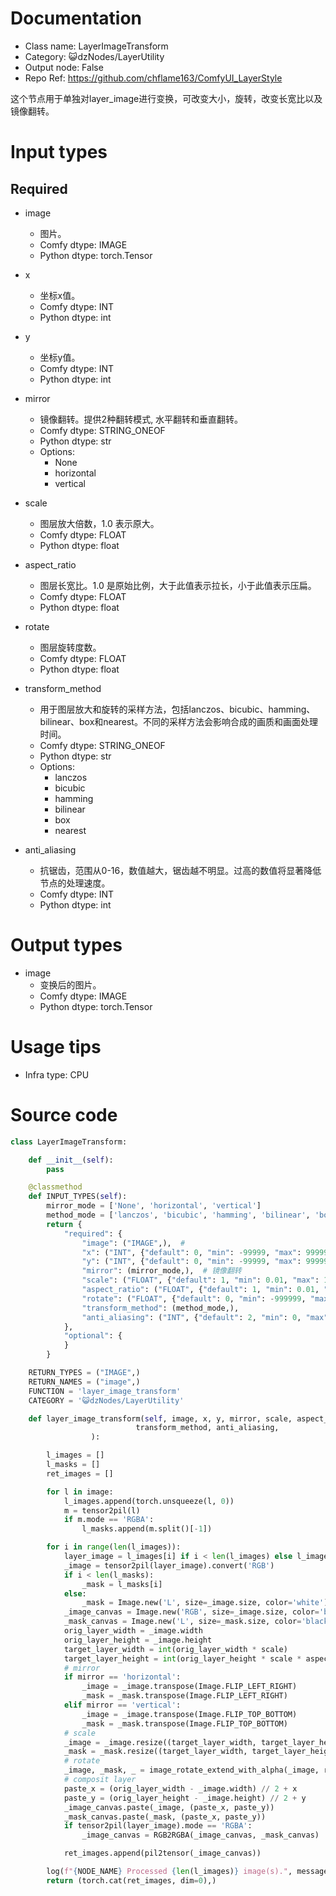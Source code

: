 # Documentation
- Class name: LayerImageTransform
- Category: 😺dzNodes/LayerUtility
- Output node: False
- Repo Ref: https://github.com/chflame163/ComfyUI_LayerStyle

这个节点用于单独对layer_image进行变换，可改变大小，旋转，改变长宽比以及镜像翻转。

# Input types

## Required

- image
    - 图片。
    - Comfy dtype: IMAGE
    - Python dtype: torch.Tensor

- x
    - 坐标x值。
    - Comfy dtype: INT
    - Python dtype: int

- y
    - 坐标y值。
    - Comfy dtype: INT
    - Python dtype: int

- mirror
    - 镜像翻转。提供2种翻转模式, 水平翻转和垂直翻转。
    - Comfy dtype: STRING_ONEOF
    - Python dtype: str
    - Options:
        - None
        - horizontal
        - vertical

- scale
    - 图层放大倍数，1.0 表示原大。
    - Comfy dtype: FLOAT
    - Python dtype: float

- aspect_ratio
    - 图层长宽比。1.0 是原始比例，大于此值表示拉长，小于此值表示压扁。
    - Comfy dtype: FLOAT
    - Python dtype: float

- rotate
    - 图层旋转度数。
    - Comfy dtype: FLOAT
    - Python dtype: float

- transform_method
    - 用于图层放大和旋转的采样方法，包括lanczos、bicubic、hamming、bilinear、box和nearest。不同的采样方法会影响合成的画质和画面处理时间。
    - Comfy dtype: STRING_ONEOF
    - Python dtype: str
    - Options:
        - lanczos
        - bicubic
        - hamming
        - bilinear
        - box
        - nearest

- anti_aliasing
    - 抗锯齿，范围从0-16，数值越大，锯齿越不明显。过高的数值将显著降低节点的处理速度。
    - Comfy dtype: INT
    - Python dtype: int

# Output types

- image
    - 变换后的图片。
    - Comfy dtype: IMAGE
    - Python dtype: torch.Tensor

# Usage tips
- Infra type: CPU

# Source code
```python
class LayerImageTransform:

    def __init__(self):
        pass

    @classmethod
    def INPUT_TYPES(self):
        mirror_mode = ['None', 'horizontal', 'vertical']
        method_mode = ['lanczos', 'bicubic', 'hamming', 'bilinear', 'box', 'nearest']
        return {
            "required": {
                "image": ("IMAGE",),  #
                "x": ("INT", {"default": 0, "min": -99999, "max": 99999, "step": 1}),
                "y": ("INT", {"default": 0, "min": -99999, "max": 99999, "step": 1}),
                "mirror": (mirror_mode,),  # 镜像翻转
                "scale": ("FLOAT", {"default": 1, "min": 0.01, "max": 100, "step": 0.01}),
                "aspect_ratio": ("FLOAT", {"default": 1, "min": 0.01, "max": 100, "step": 0.01}),
                "rotate": ("FLOAT", {"default": 0, "min": -999999, "max": 999999, "step": 0.01}),
                "transform_method": (method_mode,),
                "anti_aliasing": ("INT", {"default": 2, "min": 0, "max": 16, "step": 1}),
            },
            "optional": {
            }
        }

    RETURN_TYPES = ("IMAGE",)
    RETURN_NAMES = ("image",)
    FUNCTION = 'layer_image_transform'
    CATEGORY = '😺dzNodes/LayerUtility'

    def layer_image_transform(self, image, x, y, mirror, scale, aspect_ratio, rotate,
                            transform_method, anti_aliasing,
                  ):

        l_images = []
        l_masks = []
        ret_images = []

        for l in image:
            l_images.append(torch.unsqueeze(l, 0))
            m = tensor2pil(l)
            if m.mode == 'RGBA':
                l_masks.append(m.split()[-1])

        for i in range(len(l_images)):
            layer_image = l_images[i] if i < len(l_images) else l_images[-1]
            _image = tensor2pil(layer_image).convert('RGB')
            if i < len(l_masks):
                _mask = l_masks[i]
            else:
                _mask = Image.new('L', size=_image.size, color='white')
            _image_canvas = Image.new('RGB', size=_image.size, color='black')
            _mask_canvas = Image.new('L', size=_mask.size, color='black')
            orig_layer_width = _image.width
            orig_layer_height = _image.height
            target_layer_width = int(orig_layer_width * scale)
            target_layer_height = int(orig_layer_height * scale * aspect_ratio)
            # mirror
            if mirror == 'horizontal':
                _image = _image.transpose(Image.FLIP_LEFT_RIGHT)
                _mask = _mask.transpose(Image.FLIP_LEFT_RIGHT)
            elif mirror == 'vertical':
                _image = _image.transpose(Image.FLIP_TOP_BOTTOM)
                _mask = _mask.transpose(Image.FLIP_TOP_BOTTOM)
            # scale
            _image = _image.resize((target_layer_width, target_layer_height))
            _mask = _mask.resize((target_layer_width, target_layer_height))
            # rotate
            _image, _mask, _ = image_rotate_extend_with_alpha(_image, rotate, _mask, transform_method, anti_aliasing)
            # composit layer
            paste_x = (orig_layer_width - _image.width) // 2 + x
            paste_y = (orig_layer_height - _image.height) // 2 + y
            _image_canvas.paste(_image, (paste_x, paste_y))
            _mask_canvas.paste(_mask, (paste_x, paste_y))
            if tensor2pil(layer_image).mode == 'RGBA':
                _image_canvas = RGB2RGBA(_image_canvas, _mask_canvas)

            ret_images.append(pil2tensor(_image_canvas))

        log(f"{NODE_NAME} Processed {len(l_images)} image(s).", message_type='finish')
        return (torch.cat(ret_images, dim=0),)
```
